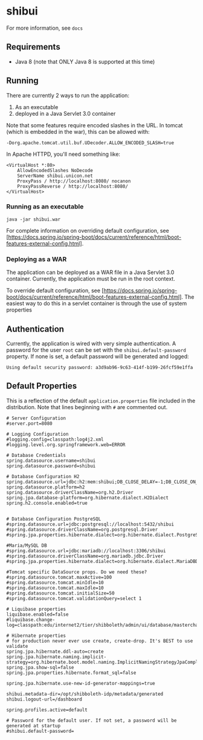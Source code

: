 # shibui

For more information, see `docs`

## Requirements

* Java 8 (note that ONLY Java 8 is supported at this time)

## Running

There are currently 2 ways to run the application:

1. As an executable
1. deployed in a Java Servlet 3.0 container

Note that some features require encoded slashes in the URL. In tomcat (which is embedded in the war), this can be
allowed with:

```
-Dorg.apache.tomcat.util.buf.UDecoder.ALLOW_ENCODED_SLASH=true
```

In Apache HTTPD, you'll need something like:

```
<VirtualHost *:80>
    AllowEncodedSlashes NoDecode
    ServerName shibui.unicon.net
    ProxyPass / http://localhost:8080/ nocanon
    ProxyPassReverse / http://localhost:8080/
</VirtualHost>
```

### Running as an executable

`java -jar shibui.war`

For complete information on overriding default configuration, see [https://docs.spring.io/spring-boot/docs/current/reference/html/boot-features-external-config.html].

### Deploying as a WAR

The application can be deployed as a WAR file in a Java Servlet 3.0 container. Currently, the application must be run in the root context.

To override default configuration, see [https://docs.spring.io/spring-boot/docs/current/reference/html/boot-features-external-config.html].
The easiest way to do this in a servlet container is through the use of system properties

## Authentication

Currently, the application is wired with very simple authentication. A password for the user `root`
can be set with the `shibui.default-password` property. If none is set, a default password
will be generated and logged:

```
Using default security password: a3d9ab96-9c63-414f-b199-26fcf59e1ffa
```

## Default Properties

This is a reflection of the default `application.properties` file included in the distribution. Note that lines
beginning with `#` are commented out.


```
# Server Configuration
#server.port=8080

# Logging Configuration
#logging.config=classpath:log4j2.xml
#logging.level.org.springframework.web=ERROR

# Database Credentials
spring.datasource.username=shibui
spring.datasource.password=shibui

# Database Configuration H2
spring.datasource.url=jdbc:h2:mem:shibui;DB_CLOSE_DELAY=-1;DB_CLOSE_ON_EXIT=FALSE
spring.datasource.platform=h2
spring.datasource.driverClassName=org.h2.Driver
spring.jpa.database-platform=org.hibernate.dialect.H2Dialect
spring.h2.console.enabled=true


# Database Configuration PostgreSQL
#spring.datasource.url=jdbc:postgresql://localhost:5432/shibui
#spring.datasource.driverClassName=org.postgresql.Driver
#spring.jpa.properties.hibernate.dialect=org.hibernate.dialect.PostgreSQLDialect

#Maria/MySQL DB
#spring.datasource.url=jdbc:mariadb://localhost:3306/shibui
#spring.datasource.driverClassName=org.mariadb.jdbc.Driver
#spring.jpa.properties.hibernate.dialect=org.hibernate.dialect.MariaDBDialect

#Tomcat specific DataSource props. Do we need these?
#spring.datasource.tomcat.maxActive=100
#spring.datasource.tomcat.minIdle=10
#spring.datasource.tomcat.maxIdle=10
#spring.datasource.tomcat.initialSize=50
#spring.datasource.tomcat.validationQuery=select 1

# Liquibase properties
liquibase.enabled=false
#liquibase.change-log=classpath:edu/internet2/tier/shibboleth/admin/ui/database/masterchangelog.xml

# Hibernate properties
# for production never ever use create, create-drop. It's BEST to use validate
spring.jpa.hibernate.ddl-auto=create
spring.jpa.hibernate.naming.implicit-strategy=org.hibernate.boot.model.naming.ImplicitNamingStrategyJpaCompliantImpl
spring.jpa.show-sql=false
spring.jpa.properties.hibernate.format_sql=false

spring.jpa.hibernate.use-new-id-generator-mappings=true

shibui.metadata-dir=/opt/shibboleth-idp/metadata/generated
shibui.logout-url=/dashboard

spring.profiles.active=default

# Password for the default user. If not set, a password will be generated at startup
#shibui.default-password=
```
